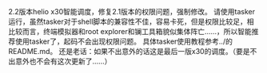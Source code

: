 2.2版本helio x30智能调度，修复2.1版本的权限问题，强制修改。
请使用tasker运行，虽然tasker对于shell脚本的兼容性不佳，容易卡死，但是权限比较足，相比较而言，终端模拟器和root explorer和镧工具箱貌似集体阵亡......，所以智能推荐使用tasker了，起码不会出现权限问题。
具体tasker使用教程参考../的README.md。
还是老话：如果不出意外的话这是最后一版x30的调度。（要是不出意外也不会有这次更新了......）

